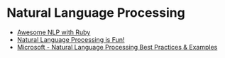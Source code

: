# Natural Language Processing

* [Awesome NLP with Ruby](http://rubynlp.org/)
* [Natural Language Processing is Fun!](https://medium.com/@ageitgey/natural-language-processing-is-fun-9a0bff37854e)
* [Microsoft - Natural Language Processing Best Practices & Examples](https://github.com/microsoft/nlp)

